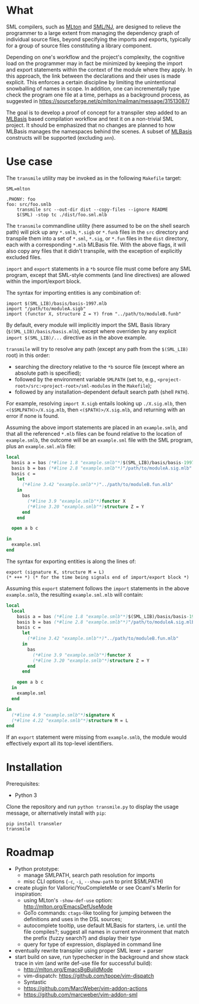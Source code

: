 # What

SML compilers, such as [MLton](http://mlton.org/MLBasis) and
[SML/NJ](http://www.smlnj.org/doc/CM/new.pdf), are designed to
relieve the programmer to a large extent from managing the dependency
graph of individual source files, beyond specifying the imports and
exports, typically for a group of source files constituting a library
component.

Depending on one's workflow and the project's complexity,
the cognitive load on the programmer may in fact be minimized by
keeping the import and export statements within the context of
the module where they apply. In this approach, the link between the
declarations and their uses is made explicit. This enforces a certain
discipline by limiting the unintentional snowballing of names in scope. 
In addition, one can incrementally type check the program one file at a time,
perhaps as a background process,
as suggested in https://sourceforge.net/p/mlton/mailman/message/31513087/

The goal is to develop a proof of concept for a transpiler step added to
an [MLBasis](http://mlton.org/MLBasis) based compilation workflow and test 
it on a non-trivial SML project. It should be emphasized
that no changes are planned to how MLBasis manages the namespaces
behind the scenes. A subset of 
[MLBasis](http://mlton.org/MLBasisSyntaxAndSemantics) constructs
will be supported (excluding `ann`).


# Use case

The `transmile` utility may be invoked as in the following
`Makefile` target:
```shell
SML=mlton

.PHONY: foo
foo: src/foo.smlb
	transmile src --out-dir dist --copy-files --ignore README
	$(SML) -stop tc ./dist/foo.sml.mlb
```

The `transmile` commandline utility (here assumed to be on the shell
search path) will pick up any `*.smlb`,
`*.sigb` or `*.funb` files in the `src` directory and transpile them into a 
set of `*.sml`, `*.sig`, or `*.fun` files in the `dist` directory, each
with a corresponding `*.mlb` MLBasis file.
With the above flags, it will also copy any files that it
didn't transpile, with the exception of explicitly excluded files.

`import` and `export` statements in a `*b` source file must come before any
SML program, except that SML-style comments (and line directives) are 
allowed within the import/export block.

The syntax for importing entities is any combination of:
```
import $(SML_LIB)/basis/basis-1997.mlb
import "/path/to/moduleA.sigb"
import (functor X, structure Z = Y) from "../path/to/moduleB.funb"
```

By default, every module will implicitly import the SML Basis library
(`$(SML_LIB)/basis/basis.mlb`), except where overriden by any explicit
`import $(SML_LIB)/...` directive as in the above example.

`transmile` will try to resolve any path (except any path from the
`$(SML_LIB)` root) in this order:
* searching the directory relative to the `*b` source file (except
    where an absolute path is specified);
* followed by the environment variable `SMLPATH` (set to, e.g.,
    `<project-root>/src:<project-root>/sml-modules` in the `Makefile`);
* followed by any installation-dependent default search path (shell `PATH`).

For example, resolving `import X.sigb` entails looking up `./X.sig.mlb`,
then `<($SMLPATH)>/X.sig.mlb`, then `<($PATH)>/X.sig.mlb`, and returning with
an error if none is found.

Assuming the above import statements are placed in an `example.smlb`, 
and that all the referenced `*.mlb` files can be found relative to the
location of `example.smlb`,
the outcome will be an `example.sml` file with the SML program, plus
an `example.sml.mlb` file:

```sml
local
  basis a = bas (*#line 1.8 "example.smlb"*)$(SML_LIB)/basis/basis-1997.mlb end
  basis b = bas (*#line 2.8 "example.smlb"*)"/path/to/moduleA.sig.mlb" end
  basis c =
    let
      (*#line 3.42 "example.smlb"*)"../path/to/moduleB.fun.mlb"
    in
      bas
        (*#line 3.9 "example.smlb"*)functor X
        (*#line 3.20 "example.smlb"*)structure Z = Y
      end
    end

  open a b c

in
  example.sml
end
```

The syntax for exporting entities is along the lines of:
```
export (signature K, structure M = L)
(* +++ *) (* for the time being signals end of import/export block *)
```

Assuming this `export` statement follows the `import` statements in the
above `example.smlb`, the resulting `example.sml.mlb`
will contain:

```sml
local
  local
    basis a = bas (*#line 1.8 "example.smlb"*)$(SML_LIB)/basis/basis-1997.mlb end
    basis b = bas (*#line 2.8 "example.smlb"*)"/path/to/moduleA.sig.mlb" end
    basis c =
      let
        (*#line 3.42 "example.smlb"*)"../path/to/moduleB.fun.mlb"
      in
        bas
          (*#line 3.9 "example.smlb"*)functor X
          (*#line 3.20 "example.smlb"*)structure Z = Y
        end
      end

    open a b c
  in
    example.sml
  end

in
  (*#line 4.9 "example.smlb"*)signature K
  (*#line 4.22 "example.smlb"*)structure M = L
end
```

If an `export` statement were missing from `example.smlb`, the module
would effectively export all its top-level identifiers.

# Installation

Prerequisites:
- Python 3

Clone the repository and run `python transmile.py` to display the
usage message, or alternatively install with `pip`:

```shell
pip install transmler
transmile
```


# Roadmap

- Python prototype:
  * manage SMLPATH, search path resolution for imports
  * misc CLI options (`-c`, `-i`, `--show-path` to print $SMLPATH)
- create plugin for Valloric/YouCompleteMe or see Ocaml's Merlin for inspiration:
  * using MLton's `-show-def-use` option: http://mlton.org/EmacsDefUseMode
  * GoTo commands: `ctags`-like tooling for jumping between the 
    definitions and uses in the DSL sources;
  * autocomplete tooltip, use default MLBasis for starters, 
    i.e. until the file compiles?; suggest all names in current environment
    that match the prefix (fuzzy search?) and display their type
  * query for type of expression, displayed in command line
- eventually rewrite transpiler using proper SML lexer + parser
- start build on save, run typechecker in the background and show
    stack trace in vim (and write def-use file for successful build):
  * http://mlton.org/EmacsBgBuildMode
  * vim-dispatch: https://github.com/tpope/vim-dispatch
  * Syntastic
  * https://github.com/MarcWeber/vim-addon-actions
  * https://github.com/marcweber/vim-addon-sml
